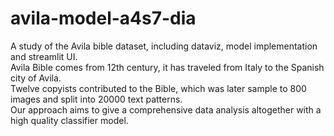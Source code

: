 # avila-model-a4s7-dia
A study of the Avila bible dataset, including dataviz, model implementation and streamlit UI.  
Avila Bible comes from 12th century, it has traveled from Italy to the Spanish city of Avila.  
Twelve copyists contributed to the Bible, which was later sample to 800 images and split into 20000 text patterns.  
Our approach aims to give a comprehensive data analysis altogether with a high quality classifier model.
